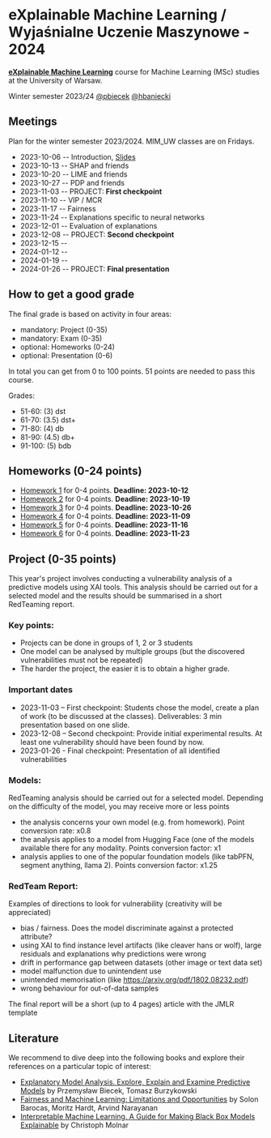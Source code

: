 # eXplainable Machine Learning / Wyjaśnialne Uczenie Maszynowe - 2024

[**eXplainable Machine Learning**](https://usosweb.uw.edu.pl/kontroler.php?_action=katalog2/przedmioty/pokazZajecia&zaj_cyk_id=514785&gr_nr=1) course for Machine Learning (MSc) studies at the University of Warsaw. 

Winter semester 2023/24 [@pbiecek](https://github.com/pbiecek) [@hbaniecki](https://github.com/hbaniecki)


## Meetings

Plan for the winter semester 2023/2024. MIM_UW classes are on Fridays. 

* 2023-10-06  --  Introduction, [Slides](https://htmlpreview.github.io/?https://raw.githubusercontent.com/mim-uw/eXplainableMachineLearning-2024/main/Lectures/01_introduction.html)
* 2023-10-13  --  SHAP and friends	
* 2023-10-20  --  LIME and friends	
* 2023-10-27  --  PDP and friends		
* 2023-11-03  --  PROJECT: **First checkpoint** 
* 2023-11-10  --  VIP / MCR	
* 2023-11-17  --  Fairness	
* 2023-11-24  --  Explanations specific to neural networks	
* 2023-12-01  --  Evaluation of explanations	
* 2023-12-08  --  PROJECT: **Second checkpoint** 	
* 2023-12-15  --  	
* 2024-01-12  --  	
* 2024-01-19  --  	
* 2024-01-26  -- PROJECT: **Final presentation**  	

## How to get a good grade

The final grade is based on activity in four areas:

* mandatory: Project (0-35)
* mandatory: Exam  (0-35)
* optional: Homeworks (0-24)
* optional: Presentation (0-6)

In total you can get from 0 to 100 points. 51 points are needed to pass this course.

Grades:

* 51-60: (3) dst
* 61-70: (3.5) dst+
* 71-80: (4) db
* 81-90: (4.5) db+
* 91-100: (5) bdb

## Homeworks (0-24 points)

 - [Homework 1](https://github.com/mim-uw/eXplainableMachineLearning-2024/tree/main/Homeworks/HW1)  for 0-4 points. **Deadline: 2023-10-12**
 - [Homework 2](https://github.com/mim-uw/eXplainableMachineLearning-2024/tree/main/Homeworks/HW2)  for 0-4 points. **Deadline: 2023-10-19** 
 - [Homework 3](https://github.com/mim-uw/eXplainableMachineLearning-2024/tree/main/Homeworks/HW3)  for 0-4 points. **Deadline: 2023-10-26**
 - [Homework 4](https://github.com/mim-uw/eXplainableMachineLearning-2024/tree/main/Homeworks/HW4)  for 0-4 points. **Deadline: 2023-11-09**
 - [Homework 5](https://github.com/mim-uw/eXplainableMachineLearning-2024/tree/main/Homeworks/HW5)  for 0-4 points. **Deadline: 2023-11-16**
 - [Homework 6](https://github.com/mim-uw/eXplainableMachineLearning-2024/tree/main/Homeworks/HW6)  for 0-4 points. **Deadline: 2023-11-23**

## Project (0-35 points)

This year's project involves conducting a vulnerability analysis of a predictive models using XAI tools.
This analysis should be carried out for a selected model and the results should be summarised in a short RedTeaming report.

### Key points:

- Projects can be done in groups of 1, 2 or 3 students 
- One model can be analysed by multiple groups (but the discovered vulnerabilities must not be repeated)
- The harder the project, the easier it is to obtain a higher grade.

### Important dates

- 2023-11-03 – First checkpoint: Students chose the model, create a plan of work (to be discussed at the classes). Deliverables: 3 min presentation based on one slide.
- 2023-12-08 – Second checkpoint: Provide initial experimental results. At least one vulnerability should have been found by now.
- 2023-01-26 - Final checkpoint: Presentation of all identified  vulnerabilities


### Models:

RedTeaming analysis should be carried out for a selected model. Depending on the difficulty of the model, you may receive more or less points

- the analysis concerns your own model (e.g. from homework). Point conversion rate: x0.8
- the analysis applies to a model from Hugging Face (one of the models available there for any modality. Points conversion factor: x1
- analysis applies to one of the popular foundation models (like tabPFN, segment anything, llama 2). Points conversion factor: x1.25

### RedTeam Report:

Examples of directions to look for vulnerability (creativity will be appreciated)

- bias / fairness. Does the model discriminate against a protected attribute?
- using XAI to find instance level artifacts (like cleaver hans or wolf), large residuals and explanations why predictions were wrong
- drift in performance gap between datasets (other image or text data set)
- model malfunction due to unintendent use
- unintended memorisation (like https://arxiv.org/pdf/1802.08232.pdf)
- wrong behaviour for out-of-data samples

The final report will be a short (up to 4 pages) article with the JMLR template


## Literature

We recommend to dive deep into the following books and explore their references on a particular topic of interest:

* [Explanatory Model Analysis. Explore, Explain and Examine Predictive Models](https://pbiecek.github.io/ema/) by Przemysław Biecek, Tomasz Burzykowski
* [Fairness and Machine Learning: Limitations and Opportunities](https://fairmlbook.org/) by Solon Barocas, Moritz Hardt, Arvind Narayanan
* [Interpretable Machine Learning. A Guide for Making Black Box Models Explainable](https://christophm.github.io/interpretable-ml-book/) by Christoph Molnar

